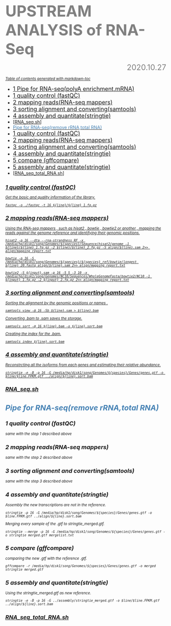 **<font color="grey"><font size=40>UPSTREAM ANALYSIS of RNA-Seq </font></font>**
<font size=5><font color="grey"><p align="right">2020.10.27</p></font></font>
<small><i><a href='http://ecotrust-canada.github.io/markdown-toc/'>Table of contents generated with markdown-toc</a></i></small>
- [<font size=4>1   Pipe for RNA-seq(polyA enrichment,mRNA)</font>](#-font-size-4-1---quality-control--fastqc---font-)
- [<font size=4>1   quality control (fastQC)</font>](#-font-size-4-1---quality-control--fastqc---font-)
- [<font size=4>2   mapping reads(RNA-seq mappers)</font>](#-font-size-4-2---mapping-reads-rna-seq-mappers---font-)
- [<font size=4>3   sorting alignment and converting(samtools)</font>](#-font-size-4-3---sorting-alignment-and-converting-samtools---font-)
- [<font size=4>4   assembly and quantitate(stringtie)</font>](#-font-size-4-4---assembly-and-quantitate-stringtie---font-)
- [[RNA_seq.sh](https://github.com/asuang/RNA_seq/blob/master/RNA_seq.sh)]
- [<font color="steelblue">Pipe for RNA-seq(remove rRNA,total RNA) </font>](#-font-color--steelblue--pipe-for-rna-seq-remove-rrna-total-rna----font-)
- [<font size=4>1   quality control (fastQC)</font>](#-font-size-4-1---quality-control--fastqc---font--1)
- [<font size=4>2   mapping reads(RNA-seq mappers)</font>](#-font-size-4-2---mapping-reads-rna-seq-mappers---font--1)
- [<font size=4>3   sorting alignment and converting(samtools)</font>](#-font-size-4-3---sorting-alignment-and-converting-samtools---font--1)
- [<font size=4>4   assembly and quantitate(stringtie)</font>](#-font-size-4-4---assembly-and-quantitate-stringtie---font--1)
- [<font size=4>5   compare (gffcompare)</font>](#-font-size-4-5---compare--gffcompare---font-)
- [<font size=4>5  assembly and quantitate(stringtie)</font>](#-font-size-4-5--assembly-and-quantitate-stringtie---font-)
- [[RNA_seq_total_RNA.sh](https://github.com/asuang/RNA_seq/blob/master/RNA_seq_total_RNA.sh)]
<small><i><a href='http://ecotrust-canada.github.io/markdown-toc/'>


##  <font size=4>1   quality control (fastQC)</font>
Get the basic and quality information of the library.
```
fastqc -o ./fastqc -t 16 ${line}/${line}_1.fq.gz
```
##  <font size=4>2   mapping reads(RNA-seq mappers)</font>
Using the RNA-seq mappers , such as hisat2 , bowtie , bowtie2 or another , mapping the reads against the genome reference and identifying their genomic positions.
```
hisat2 -p 16 --dta --rna-strandness RF -x /media/hp/disk1/song/Genomes/${species}/Sequence/hisat2/genome -1 ${line}/${line}_1.fq.gz -2 ${line}/${line}_2.fq.gz -S align/${line}.sam 2>> align/mapping_report.txt
```
```
bowtie -p 16 -S /media/hp/disk1/song/Genomes/${species}/${species}_ref/bowtie/longest ${line}_20.fastq align/${line}.sam 2>> align/mapping_report.txt
```
```
bowtie2 -S ${input}.sam -p 16 -5 5 -3 10 -x /media/hp/disk1/song/Genomes/NC10/Sequences/WholeGenomeFasta/bowtie2/NC10 -1 ${input}_1.fq.gz -2 ${input}_2.fq.gz 2>> align/mapping_report.txt
```
##  <font size=4>3   sorting alignment and converting(samtools)</font>
Sorting the alignment by the genomic positions or names .
```
samtools view -@ 16 -Sb ${line}.sam > ${line}.bam
```
Converting .bam to .sam saves the storage.
```stringtie -e -B -p 16 -G /media/hp/disk1/song/Genomes/${species}/Genes/genes.gtf -o $line/$line.FPKM.gtf ../align/${line}.sort.bam
samtools sort -@ 16 ${line}.bam -o ${line}.sort.bam
```
Creating the index for the .bam.
```
samtools index ${line}.sort.bam
```
##  <font size=4>4   assembly and quantitate(stringtie)</font>
Reconstrcting all the isoforms from each genes and estimating their relative abundance.
```
stringtie -e -B -p 16 -G /media/hp/disk1/song/Genomes/${species}/Genes/genes.gtf -o $line/$line.FPKM.gtf ../align/${line}.sort.bam
```
## [RNA_seq.sh](https://github.com/asuang/RNA_seq/blob/master/RNA_seq.sh)

# <font color="steelblue">Pipe for RNA-seq(remove rRNA,total RNA) </font>
##  <font size=4>1   quality control (fastQC)</font>
 same with the step 1 described above
##  <font size=4>2   mapping reads(RNA-seq mappers)</font>
same with the step 2 described above
##  <font size=4>3   sorting alignment and converting(samtools)</font>
same with the step 3 described above
##  <font size=4>4   assembly and quantitate(stringtie)</font>
Assembly the new transcriptions are not in the reference.
```
stringtie -p 16 -G /media/hp/disk1/song/Genomes/${species}/Genes/genes.gtf -o $line.FPKM.gtf ../align/${line}.sort.bam
```
Merging every sample of the  .gtf to stringtie_merged.gtf.
```
stringtie --merge -p 16 -G /media/hp/disk1/song/Genomes/${species}/Genes/genes.gtf -o stringtie_merged.gtf mergelist.txt
```
##  <font size=4>5   compare (gffcompare)</font>
comparing the new .gtf with the reference .gtf.
```
gffcompare -r /media/hp/disk1/song/Genomes/${species}/Genes/genes.gtf -o merged stringtie_merged.gtf
```
##  <font size=4>5  assembly and quantitate(stringtie)</font>
Using the stringtie_merged.gtf as new reference.
```
stringtie -e -B -p 16 -G ../assembly/stringtie_merged.gtf -o $line/$line.FPKM.gtf ../align/${line}.sort.bam	
```

## [RNA_seq_total_RNA.sh](https://github.com/asuang/RNA_seq/blob/master/RNA_seq_total_RNA.sh)
